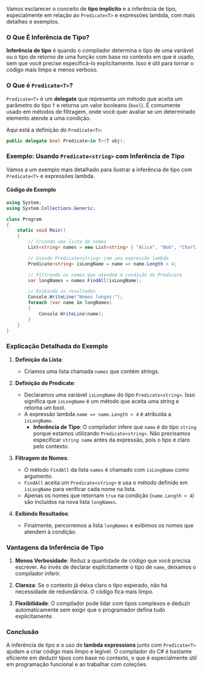 Vamos esclarecer o conceito de **tipo implícito** e a inferência de tipo, especialmente em relação ao `Predicate<T>` e expressões lambda, com mais detalhes e exemplos.

### O Que É Inferência de Tipo?

**Inferência de tipo** é quando o compilador determina o tipo de uma variável ou o tipo de retorno de uma função com base no contexto em que é usado, sem que você precise especificá-lo explicitamente. Isso é útil para tornar o código mais limpo e menos verboso.

### O Que é `Predicate<T>`?

`Predicate<T>` é um **delegate** que representa um método que aceita um parâmetro do tipo `T` e retorna um valor booleano (`bool`). É comumente usado em métodos de filtragem, onde você quer avaliar se um determinado elemento atende a uma condição.

Aqui está a definição do `Predicate<T>`:
```csharp
public delegate bool Predicate<in T>(T obj);
```

### Exemplo: Usando `Predicate<string>` com Inferência de Tipo

Vamos a um exemplo mais detalhado para ilustrar a inferência de tipo com `Predicate<T>` e expressões lambda.

#### Código de Exemplo
```csharp
using System;
using System.Collections.Generic;

class Program
{
    static void Main()
    {
        // Criando uma lista de nomes
        List<string> names = new List<string> { "Alice", "Bob", "Charlie", "David" };

        // Usando Predicate<string> com uma expressão lambda
        Predicate<string> isLongName = name => name.Length > 4;

        // Filtrando os nomes que atendem à condição do Predicate
        var longNames = names.FindAll(isLongName);

        // Exibindo os resultados
        Console.WriteLine("Nomes longos:");
        foreach (var name in longNames)
        {
            Console.WriteLine(name);
        }
    }
}
```

### Explicação Detalhada do Exemplo

1. **Definição da Lista**:
    
    - Criamos uma lista chamada `names` que contém strings.
2. **Definição do Predicate**:
    
    - Declaramos uma variável `isLongName` do tipo `Predicate<string>`. Isso significa que `isLongName` é um método que aceita uma string e retorna um bool.
    - A expressão lambda `name => name.Length > 4` é atribuída a `isLongName`.
        - **Inferência de Tipo**: O compilador infere que `name` é do tipo `string` porque estamos utilizando `Predicate<string>`. Não precisamos especificar `string name` antes da expressão, pois o tipo é claro pelo contexto.
3. **Filtragem de Nomes**:
    
    - O método `FindAll` da lista `names` é chamado com `isLongName` como argumento.
    - `FindAll` aceita um `Predicate<string>` e usa o método definido em `isLongName` para verificar cada nome na lista.
    - Apenas os nomes que retornam `true` na condição (`name.Length > 4`) são incluídos na nova lista `longNames`.
4. **Exibindo Resultados**:
    
    - Finalmente, percorremos a lista `longNames` e exibimos os nomes que atendem à condição.

### Vantagens da Inferência de Tipo

1. **Menos Verbosidade**: Reduz a quantidade de código que você precisa escrever. Ao invés de declarar explicitamente o tipo de `name`, deixamos o compilador inferir.
    
2. **Clareza**: Se o contexto já deixa claro o tipo esperado, não há necessidade de redundância. O código fica mais limpo.
    
3. **Flexibilidade**: O compilador pode lidar com tipos complexos e deduzir automaticamente sem exigir que o programador defina tudo explicitamente.
    

### Conclusão

A inferência de tipo e o uso de **lambda expressions** junto com `Predicate<T>` ajudam a criar código mais limpo e legível. O compilador do C# é bastante eficiente em deduzir tipos com base no contexto, o que é especialmente útil em programação funcional e ao trabalhar com coleções.